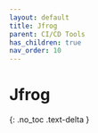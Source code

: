 ```yaml
---
layout: default
title: Jfrog
parent: CI/CD Tools 
has_children: true
nav_order: 10
---
```


# Jfrog

{: .no_toc .text-delta }
